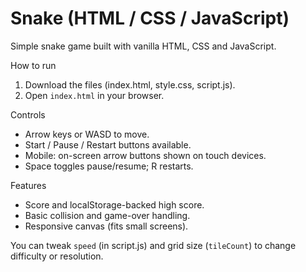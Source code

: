 # Snake (HTML / CSS / JavaScript)

Simple snake game built with vanilla HTML, CSS and JavaScript.

How to run
1. Download the files (index.html, style.css, script.js).
2. Open `index.html` in your browser.

Controls
- Arrow keys or WASD to move.
- Start / Pause / Restart buttons available.
- Mobile: on-screen arrow buttons shown on touch devices.
- Space toggles pause/resume; R restarts.

Features
- Score and localStorage-backed high score.
- Basic collision and game-over handling.
- Responsive canvas (fits small screens).

You can tweak `speed` (in script.js) and grid size (`tileCount`) to change difficulty or resolution.